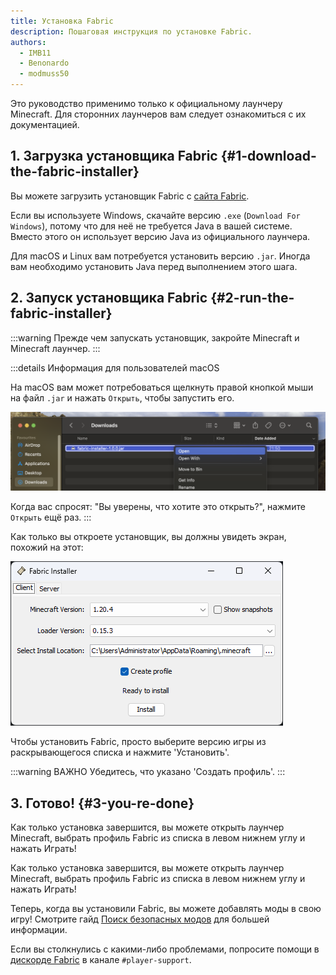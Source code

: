 ```yaml
---
title: Установка Fabric
description: Пошаговая инструкция по установке Fabric.
authors:
  - IMB11
  - Benonardo
  - modmuss50
---
```


<!-- #region common -->

Это руководство применимо только к официальному лаунчеру Minecraft. Для сторонних лаунчеров вам следует ознакомиться с их документацией.

## 1. Загрузка установщика Fabric {#1-download-the-fabric-installer}

Вы можете загрузить установщик Fabric с [сайта Fabric](https://fabricmc.net/use/).

Если вы используете Windows, скачайте версию `.exe` (`Download For Windows`), потому что для неё не требуется Java в вашей системе. Вместо этого он использует версию Java из официального лаунчера.

Для macOS и Linux вам потребуется установить версию `.jar`. Иногда вам необходимо установить Java перед выполнением этого шага.

## 2. Запуск установщика Fabric {#2-run-the-fabric-installer}

:::warning
Прежде чем запускать установщик, закройте Minecraft и Minecraft лаунчер.
:::

:::details Информация для пользователей macOS

На macOS вам может потребоваться щелкнуть правой кнопкой мыши на файл `.jar` и нажать `Открыть`, чтобы запустить его.

![Контекстное меню установщика Fabric на MacOS](/assets/players/installing-fabric/macos-downloads.png)

Когда вас спросят: "Вы уверены, что хотите это открыть?", нажмите `Открыть` ещё раз.
:::

Как только вы откроете установщик, вы должны увидеть экран, похожий на этот:

![Установщик Fabric с подсвеченным "Install"](/assets/players/installing-fabric/installer-screen.png)

<!-- #endregion common -->

Чтобы установить Fabric, просто выберите версию игры из раскрывающегося списка и нажмите 'Установить'.

:::warning ВАЖНО
Убедитесь, что указано 'Создать профиль'.
:::

## 3. Готово! {#3-you-re-done}

Как только установка завершится, вы можете открыть лаунчер Minecraft, выбрать профиль Fabric из списка в левом нижнем углу и нажать Играть!

Как только установка завершится, вы можете открыть лаунчер Minecraft, выбрать профиль Fabric из списка в левом нижнем углу и нажать Играть!

Теперь, когда вы установили Fabric, вы можете добавлять моды в свою игру! Смотрите гайд [Поиск безопасных модов](./finding-mods) для большей информации.

Если вы столкнулись с какими-либо проблемами, попросите помощи в [дискорде Fabric](https://discord.gg/v6v4pMv) в канале `#player-support`.
